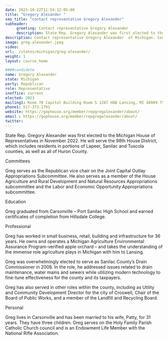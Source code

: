 ```yaml
---
date: 2023-10-22T11:54:12-05:00
title: "Gregory Alexander "
seo_title: "contact representative Gregory Alexander"
subheader:
     greeting: Contact representative Gregory Alexander
     description: State Rep. Gregory Alexander was first elected to the Michigan House of Representatives in November 2022. He will serve the 98th House District, which includes residents in portions of Lapeer, Sanilac and Tuscola counties, as well as all of Huron County.
description: Contact representative Gregory Alexander  of Michigan. Contact information for Gregory Alexander  includes email address, phone number, and mailing address.
image: greg-alexander.jpeg
video:
url:  /states/michigan/greg-alexander/
weight: 1
layout: course_home

####candidate
name: Gregory Alexander
state: Michigan
party: Republican
role: Representative
inoffice: current
elected: 2023
mailing1: Room 70 Capitol Building Room S 1287 HOB Lansing, MI 48909-7514
phone1: 517-373-1791
website: https://gophouse.org/member/repgregalexander/about/
email : https://gophouse.org/member/repgregalexander/about/
twitter:
---
```


State Rep. Gregory Alexander was first elected to the Michigan House of Representatives in November 2022. He will serve the 98th House District, which includes residents in portions of Lapeer, Sanilac and Tuscola counties, as well as all of Huron County.

Committees

Greg serves as the Republican vice chair on the Joint Capital Outlay Appropriations Subcommittee. He also serves as a member of the House Agriculture and Rural Development and Natural Resources Appropriations subcommittee and the Labor and Economic Opportunity Appropriations subcommittee.

Education

Greg graduated from Carsonville – Port Sanilac High School and earned certificates of completion from Hillsdale College.

Professional

Greg has worked in small business, retail, building and infrastructure for 36 years. He owns and operates a Michigan Agriculture Environmental Assurance Program-verified apple orchard – and takes the understanding of the immense role agriculture plays in Michigan with him to Lansing.

Greg was overwhelmingly elected to serve as Sanilac County’s Drain Commissioner in 2008. In the role, he addressed issues related to drain maintenance, water mains and sewers while utilizing modern technology to fine-tune effectiveness for the county and its taxpayers.

Greg has also served in other roles within the county, including as Utility and Community Development Director for the city of Croswell, Chair of the Board of Public Works, and a member of the Landfill and Recycling Board.

Personal

Greg lives in Carsonville and has been married to his wife, Patty, for 31 years. They have three children. Greg serves on the Holy Family Parish Catholic Church council and is an Endowment Life Member with the National Rifle Association.
